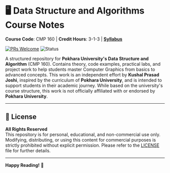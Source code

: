# 🖥️ Data Structure and Algorithms Course Notes

**Course Code**: CMP 160 | **Credit Hours**: 3-1-3 | [**Syllabus**](#syllabus-table)  


[![PRs Welcome](https://img.shields.io/badge/PRs-Welcome-brightgreen.svg)](https://github.com/KushalPrasadJoshi/data-structure-and-algorithm/pulls)
![Status](https://img.shields.io/badge/Status-Active-brightgreen)

A structured repository for **Pokhara University's Data Structure and Algorithm** (CMP 160). Contains theory, code examples, practical labs, and project work to help students master Computer Graphics from basics to advanced concepts. This work is an independent effort by **Kushal Prasad Joshi**, inspired by the curriculum of **Pokhara University**, and is intended to support students in their academic journey. While based on the university's course structure, this work is not officially affiliated with or endorsed by **Pokhara University**.

---

## 📜 License
**All Rights Reserved**  
This repository is for personal, educational, and non-commercial use only. Modifying, distributing, or using this content for commercial purposes is strictly prohibited without explicit permission. Please refer to the [LICENSE](LICENSE) file for further details.  

---

**Happy Reading!** 🎉